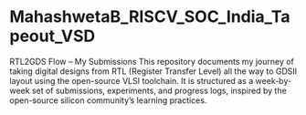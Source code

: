 # MahashwetaB_RISCV_SOC_India_Tapeout_VSD
RTL2GDS Flow – My Submissions  This repository documents my journey of taking digital designs from RTL (Register Transfer Level) all the way to GDSII layout using the open-source VLSI toolchain. It is structured as a week-by-week set of submissions, experiments, and progress logs, inspired by the open-source silicon community’s learning practices.
